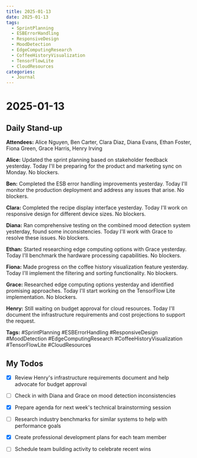 ```yaml
---
title: 2025-01-13
date: 2025-01-13
tags:
  - SprintPlanning
  - ESBErrorHandling
  - ResponsiveDesign
  - MoodDetection
  - EdgeComputingResearch
  - CoffeeHistoryVisualization
  - TensorFlowLite
  - CloudResources
categories:
  - Journal
---
```


# 2025-01-13

## Daily Stand-up

**Attendees:** Alice Nguyen, Ben Carter, Clara Diaz, Diana Evans, Ethan Foster, Fiona Green, Grace Harris, Henry Irving

**Alice:** Updated the sprint planning based on stakeholder feedback yesterday. Today I'll be preparing for the product and marketing sync on Monday. No blockers.

**Ben:** Completed the ESB error handling improvements yesterday. Today I'll monitor the production deployment and address any issues that arise. No blockers.

**Clara:** Completed the recipe display interface yesterday. Today I'll work on responsive design for different device sizes. No blockers.

**Diana:** Ran comprehensive testing on the combined mood detection system yesterday, found some inconsistencies. Today I'll work with Grace to resolve these issues. No blockers.

**Ethan:** Started researching edge computing options with Grace yesterday. Today I'll benchmark the hardware processing capabilities. No blockers.

**Fiona:** Made progress on the coffee history visualization feature yesterday. Today I'll implement the filtering and sorting functionality. No blockers.

**Grace:** Researched edge computing options yesterday and identified promising approaches. Today I'll start working on the TensorFlow Lite implementation. No blockers.

**Henry:** Still waiting on budget approval for cloud resources. Today I'll document the infrastructure requirements and cost projections to support the request.

**Tags:** #SprintPlanning #ESBErrorHandling #ResponsiveDesign #MoodDetection #EdgeComputingResearch #CoffeeHistoryVisualization #TensorFlowLite #CloudResources

## My Todos
- [x] Review Henry's infrastructure requirements document and help advocate for budget approval
- [ ] Check in with Diana and Grace on mood detection inconsistencies
- [x] Prepare agenda for next week's technical brainstorming session
- [ ] Research industry benchmarks for similar systems to help with performance goals
- [x] Create professional development plans for each team member
- [ ] Schedule team building activity to celebrate recent wins




